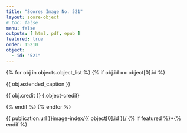 ```yaml
---
title: "Scores Image No. 521"
layout: score-object
# toc: false
menu: false
outputs: [ html, pdf, epub ]
featured: true
order: 15210
object:
  - id: "521"
---
```


{% for obj in objects.object_list %}
{% if obj.id == object[0].id %}

{{ obj.extended_caption }}

{{ obj.credit }} {.object-credit}

{% endif %}
{% endfor %}

<div class="object-credit object-url is-print-only">

{{ publication.url }}image-index/{{ object[0].id }}/ {% if featured %}*{% endif %}

</div>
